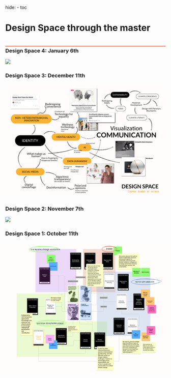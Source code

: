 hide:
    - toc


# Design Space through the master
<div style="height:2px; background-color: #E17858; margin-top: 40px; margin-bottom: -20px;"></div>

### Design Space 4: January 6th
![](../images/Designstydio/DesignSPace4.svg)

### Design Space 3: December 11th
![](../images/Designstydio/DesignSpace3.jpg)

### Design Space 2: November 7th
![](../images/Designstydio/DesignSPace.svg)

### Design Space 1: October 11th
![](../images/AoWS/FINAL2.jpg)


